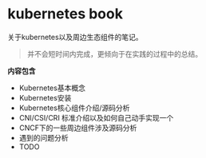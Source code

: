 # kubernetes book
关于kubernetes以及周边生态组件的笔记。

> 并不会短时间内完成，更倾向于在实践的过程中的总结。

**内容包含**

- Kubernetes基本概念
- Kubernetes安装
- Kubernetes核心组件介绍/源码分析
- CNI/CSI/CRI 标准介绍以及如何自己动手实现一个
- CNCF下的一些周边组件涉及源码分析
- 遇到的问题分析
- TODO 
